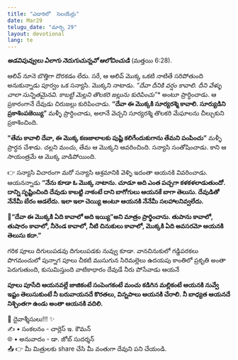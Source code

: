 ```yaml
---
title: "ఎడారిలో  సెలయేర్లు"
date: Mar29
telugu_date: "మార్చి 29"
layout: devotional
lang: te
---
```


***అడవిపువ్వులు ఏలాగు నెదుగుచున్నవో ఆలోచించుడి*** (మత్తయి 6:28).

ఆలివ్ నూనె బొత్తిగా దొరకడం లేదు. సరే, ఆ ఆలివ్ మొక్క ఒకటి నాటితే సరిపోతుంది అనుకున్నాడు పూర్వం ఒక సన్యాసి. మొక్కని నాటాడు. *“దేవా దీనికి వర్షం కావాలి. దీని వేళ్ళు చాలా సున్నితమైనవి. కాబట్టి మెల్లని తొలకరి జల్లును కురిపించు”** అంటూ ప్రార్ధించాడు. ఆ ప్రకారంగానే దేవుడు చిరుజల్లు కురిపించాడు. 
**“దేవా ఈ మొక్కకి సూర్యరశ్మి కావాలి. సూర్యుడిని ప్రకాశింపజెయ్యి”** మళ్ళీ ప్రార్ధించాడు, అలానే వెచ్చని సూర్యరశ్మి తొలకరి మేఘాలను చీల్చుకుని ప్రకాశించింది. 

**"తేమ కావాలి దేవా, ఈ మొక్క కణజాలాలకు పుష్టి కలిగేందుకుగాను తేమని పంపించు”** మళ్ళీ ప్రార్ధన చేశాడు. చల్లని మంచు, తేమ ఆ మొక్కని ఆవరించింది. సన్యాసి సంతోషించాడు. కాని ఆ సాయంత్రమే ఆ మొక్క వాడిపోయింది.

👉 సన్యాసి విచారంగా మరో సన్యాసి ఆశ్రమానికి వెళ్ళి ఇదంతా ఆయనకి వివరించాడు. ఆయనన్నాడు **“నేను కూడా ఓ మొక్క నాటాను. చూడూ అది ఎంత పచ్చగా కళకళలాడుతుందో. దాన్ని సృష్టించింది దేవుడు కాబట్టి నాకంటే దాని బాగోగులు ఆయనకే బాగా తెలుసు. దేవుడితో నేనేమీ బేరం ఆడలేదు. ఇలా ఇలా చెయ్యి అంటూ ఆయనకి నేనేమీ సలహాలనివ్వలేదు.**

**📖“దేవా ఈ మొక్కకి ఏది కావాలో అది ఇయ్యి”అని మాత్రం ప్రార్థించాను. తుపాను కావాలో, తుషారం కావాలో, నీరెండ కావాలో, నీటి చినుకులు కావాలో, మొక్కకి ఏది అవసరమో ఆయనకి తెలుసు కదా.”**

గరిక పూలు దిగులుపడవు దిగులుపడకు నువ్వు కూడా. వానచినుకులో గడ్డిపరకలు పొగమంచులో పున్నాగ పూలు చీకటి ముసుగున సిరిమల్లెలు ఉదయపు కాంతిలో ప్రకృతి అంతా పెరుగుతుంది, కుసుమిస్తుంది వాటికాధారం దేవుడే నీరు పోసేవాడు ఆయనే

**పూలు పూసేది ఆయనవల్లే జాజికంటే సంపెంగకంటే మంచు కడిగిన మల్లికంటే ఆయనకి నువ్వే ఇష్టం తెలుసుకుంటే నీ బరువాయనదే కొరతలు, విన్నపాలు ఆయనకి చేరాలి. నీ బాధ్యత ఆయనదే నిశ్చింతగా ఉండు అంతా ఆయనకి వదిలి.**


<div class="blessing">🙏 <span class="bless-text">దైవాశ్శీసులు!!!</span> ✨</div>

<div class="credit">✍️ <span class="credit-text">▪ సంకలనం - చార్లెస్ ఇ. కౌమన్</span></div>
<div class="credit">🌐 <span class="credit-text">▪ అనువాదం - డా. జోబ్ సుదర్శన్</span></div>


<div class="share">📤 👉 <span class="share-text">మీ మిత్రులకు share చేసి మీ వంతుగా దేవుని పని చేయండి.</span></div>
